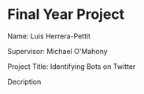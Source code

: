 # Final Year Project

Name: Luis Herrera-Pettit

Supervisor: Michael O'Mahony

Project Title: Identifying Bots on Twitter

Decription
